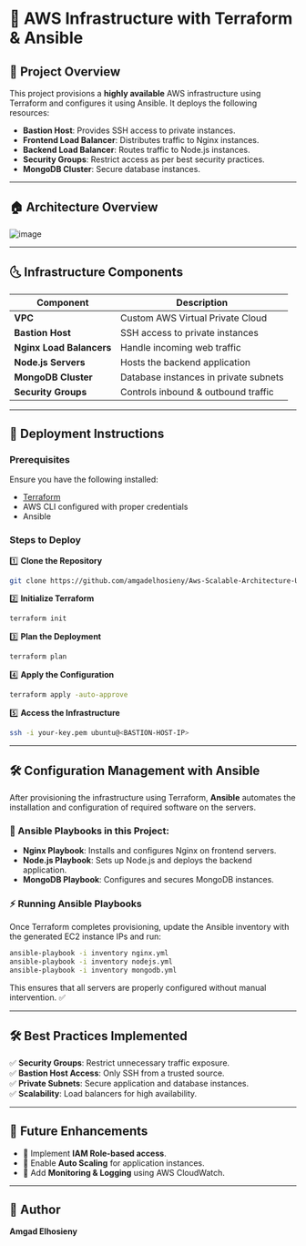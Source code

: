 # 🚀 AWS Infrastructure with Terraform & Ansible  

## 📌 Project Overview  
This project provisions a **highly available** AWS infrastructure using Terraform and configures it using Ansible. It deploys the following resources:  

- **Bastion Host**: Provides SSH access to private instances.  
- **Frontend Load Balancer**: Distributes traffic to Nginx instances.  
- **Backend Load Balancer**: Routes traffic to Node.js instances.  
- **Security Groups**: Restrict access as per best security practices.  
- **MongoDB Cluster**: Secure database instances.  

---

## 🏠 Architecture Overview  

![image](https://github.com/user-attachments/assets/640ae867-f0b8-4621-a5ac-8fe242f689aa)  

---

## 🌜 Infrastructure Components  

| Component             | Description                          |  
|----------------------|----------------------------------|  
| **VPC**             | Custom AWS Virtual Private Cloud |  
| **Bastion Host**    | SSH access to private instances |  
| **Nginx Load Balancers** | Handle incoming web traffic |  
| **Node.js Servers** | Hosts the backend application |  
| **MongoDB Cluster** | Database instances in private subnets |  
| **Security Groups** | Controls inbound & outbound traffic |  

---

## 🚀 Deployment Instructions  

### Prerequisites  
Ensure you have the following installed:  
- [Terraform](https://developer.hashicorp.com/terraform/downloads)  
- AWS CLI configured with proper credentials  
- Ansible  

### Steps to Deploy  

1️⃣ **Clone the Repository**  
```sh
git clone https://github.com/amgadelhosieny/Aws-Scalable-Architecture-Using-Terraform-Ansible.git
```  

2️⃣ **Initialize Terraform**  
```sh
terraform init
```  

3️⃣ **Plan the Deployment**  
```sh
terraform plan
```  

4️⃣ **Apply the Configuration**  
```sh
terraform apply -auto-approve
```  

5️⃣ **Access the Infrastructure**  
```sh
ssh -i your-key.pem ubuntu@<BASTION-HOST-IP>
```  

---

## 🛠️ Configuration Management with Ansible  

After provisioning the infrastructure using Terraform, **Ansible** automates the installation and configuration of required software on the servers.  

### 📝 Ansible Playbooks in this Project:  
- **Nginx Playbook**: Installs and configures Nginx on frontend servers.  
- **Node.js Playbook**: Sets up Node.js and deploys the backend application.  
- **MongoDB Playbook**: Configures and secures MongoDB instances.  

### ⚡ Running Ansible Playbooks  

Once Terraform completes provisioning, update the Ansible inventory with the generated EC2 instance IPs and run:  

```sh
ansible-playbook -i inventory nginx.yml
ansible-playbook -i inventory nodejs.yml
ansible-playbook -i inventory mongodb.yml
```  

This ensures that all servers are properly configured without manual intervention. ✅  

---

## 🛠️ Best Practices Implemented  

✅ **Security Groups**: Restrict unnecessary traffic exposure.  
✅ **Bastion Host Access**: Only SSH from a trusted source.  
✅ **Private Subnets**: Secure application and database instances.  
✅ **Scalability**: Load balancers for high availability.  

---

## 📌 Future Enhancements  

- 🔹 Implement **IAM Role-based access**.  
- 🔹 Enable **Auto Scaling** for application instances.  
- 🔹 Add **Monitoring & Logging** using AWS CloudWatch.  

---

## 🎯 Author  
**Amgad Elhosieny**  

